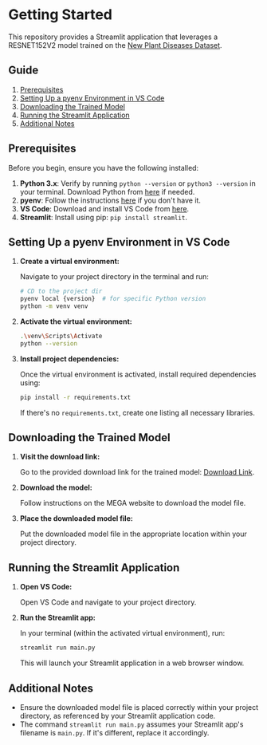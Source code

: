 # Getting Started

This repository provides a Streamlit application that leverages a RESNET152V2 model trained on the [New Plant Diseases Dataset](https://www.kaggle.com/datasets/vipoooool/new-plant-diseases-dataset).

## Guide
1. [Prerequisites](#prerequisites)
2. [Setting Up a pyenv Environment in VS Code](#setting-up-a-pyenv-environment-in-vs-code)
3. [Downloading the Trained Model](#downloading-the-trained-model)
4. [Running the Streamlit Application](#running-the-streamlit-application)
5. [Additional Notes](#additional-notes)

## Prerequisites

Before you begin, ensure you have the following installed:

1. **Python 3.x**: Verify by running `python --version` or `python3 --version` in your terminal. Download Python from [here](https://www.python.org/downloads/) if needed.
2. **pyenv**: Follow the instructions [here](https://github.com/pyenv/pyenv) if you don't have it.
3. **VS Code**: Download and install VS Code from [here](https://code.visualstudio.com/).
4. **Streamlit**: Install using pip: `pip install streamlit`.

## Setting Up a pyenv Environment in VS Code

1. **Create a virtual environment:**

    Navigate to your project directory in the terminal and run:
    ```bash
    # CD to the project dir
    pyenv local {version}  # for specific Python version
    python -m venv venv
    ```

2. **Activate the virtual environment:**
    ```bash
    .\venv\Scripts\Activate
    python --version
    ```

3. **Install project dependencies:**

    Once the virtual environment is activated, install required dependencies using:
    ```bash
    pip install -r requirements.txt
    ```
    If there's no `requirements.txt`, create one listing all necessary libraries.

## Downloading the Trained Model

1. **Visit the download link:**

    Go to the provided download link for the trained model: [Download Link](https://mega.nz/file/ou9wxaIC#9h1aE--5DL0OZbKIkQ3dvYy6MF4Lf7Td9YDHpWsfxfA).

2. **Download the model:**

    Follow instructions on the MEGA website to download the model file.

3. **Place the downloaded model file:**

    Put the downloaded model file in the appropriate location within your project directory.

## Running the Streamlit Application

1. **Open VS Code:**

    Open VS Code and navigate to your project directory.

2. **Run the Streamlit app:**

    In your terminal (within the activated virtual environment), run:
    ```bash
    streamlit run main.py
    ```
    This will launch your Streamlit application in a web browser window.

## Additional Notes

- Ensure the downloaded model file is placed correctly within your project directory, as referenced by your Streamlit application code.
- The command `streamlit run main.py` assumes your Streamlit app's filename is `main.py`. If it's different, replace it accordingly.


